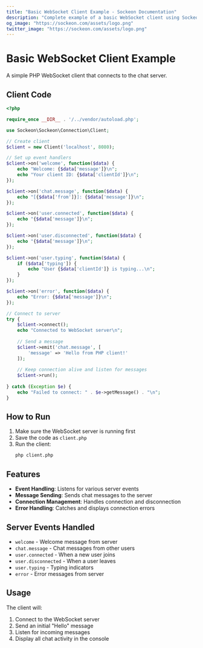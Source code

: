 ```yaml
---
title: "Basic WebSocket Client Example - Sockeon Documentation"
description: "Complete example of a basic WebSocket client using Sockeon framework to connect to servers"
og_image: "https://sockeon.com/assets/logo.png"
twitter_image: "https://sockeon.com/assets/logo.png"
---
```


# Basic WebSocket Client Example

A simple PHP WebSocket client that connects to the chat server.

## Client Code

```php
<?php

require_once __DIR__ . '/../vendor/autoload.php';

use Sockeon\Sockeon\Connection\Client;

// Create client
$client = new Client('localhost', 8080);

// Set up event handlers
$client->on('welcome', function($data) {
    echo "Welcome: {$data['message']}\n";
    echo "Your client ID: {$data['clientId']}\n";
});

$client->on('chat.message', function($data) {
    echo "[{$data['from']}]: {$data['message']}\n";
});

$client->on('user.connected', function($data) {
    echo "{$data['message']}\n";
});

$client->on('user.disconnected', function($data) {
    echo "{$data['message']}\n";
});

$client->on('user.typing', function($data) {
    if ($data['typing']) {
        echo "User {$data['clientId']} is typing...\n";
    }
});

$client->on('error', function($data) {
    echo "Error: {$data['message']}\n";
});

// Connect to server
try {
    $client->connect();
    echo "Connected to WebSocket server\n";
    
    // Send a message
    $client->emit('chat.message', [
        'message' => 'Hello from PHP client!'
    ]);
    
    // Keep connection alive and listen for messages
    $client->run();
    
} catch (Exception $e) {
    echo "Failed to connect: " . $e->getMessage() . "\n";
}
```

## How to Run

1. Make sure the WebSocket server is running first
2. Save the code as `client.php`
3. Run the client:
   ```bash
   php client.php
   ```

## Features

- **Event Handling**: Listens for various server events
- **Message Sending**: Sends chat messages to the server
- **Connection Management**: Handles connection and disconnection
- **Error Handling**: Catches and displays connection errors

## Server Events Handled

- `welcome` - Welcome message from server
- `chat.message` - Chat messages from other users
- `user.connected` - When a new user joins
- `user.disconnected` - When a user leaves
- `user.typing` - Typing indicators
- `error` - Error messages from server

## Usage

The client will:
1. Connect to the WebSocket server
2. Send an initial "Hello" message
3. Listen for incoming messages
4. Display all chat activity in the console 